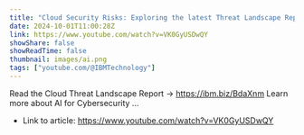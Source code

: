 ```yaml
---
title: "Cloud Security Risks: Exploring the latest Threat Landscape Report"
date: 2024-10-01T11:00:28Z
link: https://www.youtube.com/watch?v=VK0GyUSDwQY
showShare: false
showReadTime: false
thumbnail: images/ai.png
tags: ["youtube.com/@IBMTechnology"]
---
```

Read the Cloud Threat Landscape Report → https://ibm.biz/BdaXnm Learn more about AI for Cybersecurity ...

- Link to article: https://www.youtube.com/watch?v=VK0GyUSDwQY